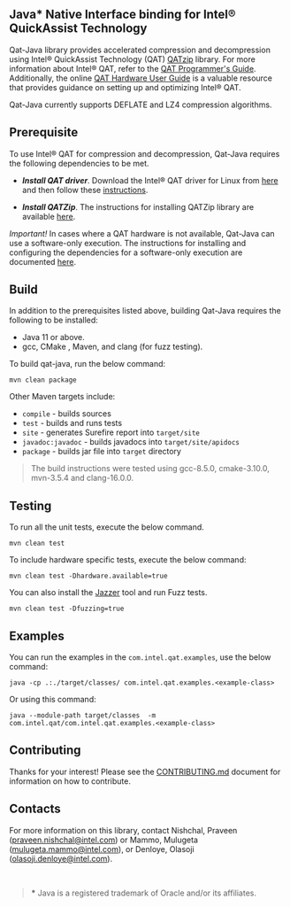 ## Java* Native Interface binding for Intel® QuickAssist Technology
Qat-Java library provides accelerated compression and decompression using Intel® QuickAssist Technology (QAT) [QATzip](https://github.com/intel/QATzip) library. For more information about Intel® QAT, refer to the [QAT Programmer's Guide](https://www.intel.com/content/www/us/en/content-details/743912/intel-quickassist-technology-intel-qat-software-for-linux-programmers-guide-hardware-version-2-0.html). Additionally, the online [QAT Hardware User Guide](https://intel.github.io/quickassist/index.html) is a valuable resource that provides guidance on setting up and optimizing Intel® QAT.

Qat-Java currently supports DEFLATE and LZ4 compression algorithms.

## Prerequisite
To use Intel® QAT for compression and decompression, Qat-Java requires the following dependencies to be met.

- ***Install QAT driver***. Download the Intel® QAT driver for Linux from [here](https://www.intel.com/content/www/us/en/download/765501/intel-quickassist-technology-driver-for-linux-hw-version-2-0.html) and then follow these [instructions](https://intel.github.io/quickassist/GSG/2.X/index.html).

- ***Install QATZip***. The instructions for installing QATZip library are available [here](https://github.com/intel/QATzip#installation-instructions).

*Important!* In cases where a QAT hardware is not available, Qat-Java can use a software-only execution. The instructions for installing and configuring the dependencies for a software-only execution are documented [here](SOFTWARE_ONLY_CONFIG.md).  

## Build
In addition to the prerequisites listed above, building Qat-Java requires the following to be installed:

* Java 11 or above.
* gcc, CMake , Maven, and clang (for fuzz testing).

To build qat-java, run the below command:
```
mvn clean package
```

Other Maven targets include:

- `compile` - builds sources
- `test` - builds and runs tests
- `site` - generates Surefire report into ```target/site```
- `javadoc:javadoc` - builds javadocs into ```target/site/apidocs```
- `package` - builds jar file into ```target``` directory

> The build instructions were tested using gcc-8.5.0, cmake-3.10.0, mvn-3.5.4 and clang-16.0.0.

## Testing
To run all the unit tests, execute the below command.
```
mvn clean test
```

To include hardware specific tests, execute the below command:
```
mvn clean test -Dhardware.available=true
```

You can also install the [Jazzer](https://github.com/CodeIntelligenceTesting/jazzer/blob/main/CONTRIBUTING.md) tool and run Fuzz tests. 
```
mvn clean test -Dfuzzing=true
```

## Examples
You can run the examples in the `com.intel.qat.examples`, use the below command:
```
java -cp .:./target/classes/ com.intel.qat.examples.<example-class>
```

Or using this command:
```
java --module-path target/classes  -m com.intel.qat/com.intel.qat.examples.<example-class>
```

## Contributing
Thanks for your interest! Please see the [CONTRIBUTING.md](CONTRIBUTING.md) document for information on how to contribute.

## Contacts ##
For more information on this library, contact Nishchal, Praveen (praveen.nishchal@intel.com) or Mammo, Mulugeta (mulugeta.mammo@intel.com), or  Denloye, Olasoji (olasoji.denloye@intel.com).

&nbsp;

><b id="f1">*</b> Java is a registered trademark of Oracle and/or its affiliates.
